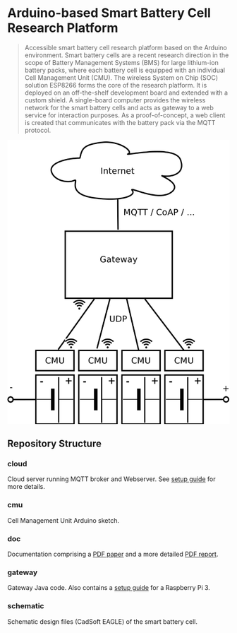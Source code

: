 # Arduino-based Smart Battery Cell Research Platform

> Accessible smart battery cell research platform based on the Arduino environment. Smart battery cells are a recent research direction in the scope of Battery Management Systems (BMS) for large lithium-ion battery packs, where each battery cell is equipped with an individual Cell Management Unit (CMU). The wireless System on Chip (SOC) solution ESP8266 forms the core of the research platform. It is deployed on an off-the-shelf development board and extended with a custom shield. A single-board computer provides the wireless network for the smart battery cells and acts as gateway to a web service for interaction purposes. As a proof-of-concept, a web client is created that communicates with the battery pack via the MQTT protocol.

![deployment](doc/deployment.png "Deployment Diagram")

## Repository Structure

### cloud
Cloud server running MQTT broker and Webserver. See [setup guide](cloud/README.md) for more details.

### cmu
Cell Management Unit Arduino sketch.

### doc
Documentation comprising a [PDF paper](doc/paper.pdf) and a more detailed [PDF report](doc/report.pdf).

### gateway
Gateway Java code. Also contains a [setup guide](gateway/README.md) for a Raspberry Pi 3.

### schematic
Schematic design files (CadSoft EAGLE) of the smart battery cell.
